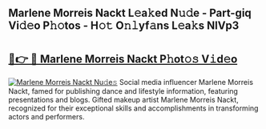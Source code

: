 ## Marlene Morreis Nackt L𝚎a𝚔ed N𝚞𝚍e - Part-giq Vi𝚍𝚎o P𝚑𝚘tos - H𝚘𝚝 O𝚗𝚕yf𝚊ns L𝚎a𝚔s NlVp3

# <h2><a href="http://kf9ci2.oniu.top/?m=Marlene+Morreis+Nackt">🔗👉 🔴 Marlene Morreis Nackt P𝚑ot𝚘𝚜 V𝚒d𝚎o</a></h2>

[![Marlene Morreis Nackt Nu𝚍e𝚜](https://i.imgur.com/0qMVB7G.gif)](http://kf9ci2.oniu.top/?m=Marlene+Morreis+Nackt)
Social media influencer Marlene Morreis Nackt, famed for publishing dance and lifestyle information, featuring presentations and blogs. Gifted makeup artist Marlene Morreis Nackt, recognized for their exceptional skills and accomplishments in transforming actors and performers.  
